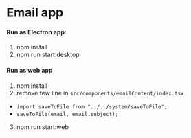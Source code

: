 # Email app


#### Run as Electron app:
 
1. npm install
2. npm run start:desktop

#### Run as web app

1. npm install
2. remove few line in `src/components/emailContent/index.tsx`
 - `import saveToFile from "../../system/saveToFile";`
 - `saveToFile(email, email.subject);`
3. npm run start:web 
